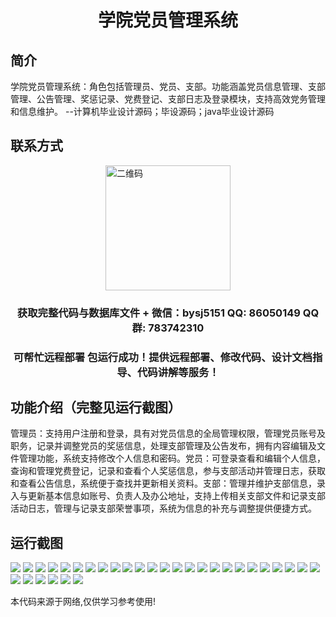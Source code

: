 <p><h1 align="center">学院党员管理系统</h1></p>

## 简介
学院党员管理系统：角色包括管理员、党员、支部。功能涵盖党员信息管理、支部管理、公告管理、奖惩记录、党费登记、支部日志及登录模块，支持高效党务管理和信息维护。    --计算机毕业设计源码；毕设源码；java毕业设计源码


## 联系方式
<img src="https://bs-1329754181.cos.ap-shanghai.myqcloud.com/wx.jpg" alt="二维码" style="display: block; margin: 0 auto;" width="200px">
<p><h3 align="center">获取完整代码与数据库文件 + 微信：bysj5151 QQ: 86050149 QQ群: 783742310</h3></p>
<p><h3 align="center">可帮忙远程部署 包运行成功！提供远程部署、修改代码、设计文档指导、代码讲解等服务！</h3></p>

## 功能介绍（完整见运行截图）
管理员：支持用户注册和登录，具有对党员信息的全局管理权限，管理党员账号及职务，记录并调整党员的奖惩信息，处理支部管理及公告发布，拥有内容编辑及文件管理功能，系统支持修改个人信息和密码。党员：可登录查看和编辑个人信息，查询和管理党费登记，记录和查看个人奖惩信息，参与支部活动并管理日志，获取和查看公告信息，系统便于查找并更新相关资料。支部：管理并维护支部信息，录入与更新基本信息如账号、负责人及办公地址，支持上传相关支部文件和记录支部活动日志，管理与记录支部荣誉事项，系统为信息的补充与调整提供便捷方式。


## 运行截图
![](https://bs-1329754181.cos.ap-shanghai.myqcloud.com/ssm/PartyMemberManagementSystem/img/001.jpg)
![](https://bs-1329754181.cos.ap-shanghai.myqcloud.com/ssm/PartyMemberManagementSystem/img/002.jpg)
![](https://bs-1329754181.cos.ap-shanghai.myqcloud.com/ssm/PartyMemberManagementSystem/img/003.jpg)
![](https://bs-1329754181.cos.ap-shanghai.myqcloud.com/ssm/PartyMemberManagementSystem/img/004.jpg)
![](https://bs-1329754181.cos.ap-shanghai.myqcloud.com/ssm/PartyMemberManagementSystem/img/005.jpg)
![](https://bs-1329754181.cos.ap-shanghai.myqcloud.com/ssm/PartyMemberManagementSystem/img/006.jpg)
![](https://bs-1329754181.cos.ap-shanghai.myqcloud.com/ssm/PartyMemberManagementSystem/img/007.jpg)
![](https://bs-1329754181.cos.ap-shanghai.myqcloud.com/ssm/PartyMemberManagementSystem/img/008.jpg)
![](https://bs-1329754181.cos.ap-shanghai.myqcloud.com/ssm/PartyMemberManagementSystem/img/009.jpg)
![](https://bs-1329754181.cos.ap-shanghai.myqcloud.com/ssm/PartyMemberManagementSystem/img/010.jpg)
![](https://bs-1329754181.cos.ap-shanghai.myqcloud.com/ssm/PartyMemberManagementSystem/img/011.jpg)
![](https://bs-1329754181.cos.ap-shanghai.myqcloud.com/ssm/PartyMemberManagementSystem/img/012.jpg)
![](https://bs-1329754181.cos.ap-shanghai.myqcloud.com/ssm/PartyMemberManagementSystem/img/013.jpg)
![](https://bs-1329754181.cos.ap-shanghai.myqcloud.com/ssm/PartyMemberManagementSystem/img/014.jpg)
![](https://bs-1329754181.cos.ap-shanghai.myqcloud.com/ssm/PartyMemberManagementSystem/img/015.jpg)
![](https://bs-1329754181.cos.ap-shanghai.myqcloud.com/ssm/PartyMemberManagementSystem/img/016.jpg)
![](https://bs-1329754181.cos.ap-shanghai.myqcloud.com/ssm/PartyMemberManagementSystem/img/017.jpg)
![](https://bs-1329754181.cos.ap-shanghai.myqcloud.com/ssm/PartyMemberManagementSystem/img/018.jpg)
![](https://bs-1329754181.cos.ap-shanghai.myqcloud.com/ssm/PartyMemberManagementSystem/img/019.jpg)
![](https://bs-1329754181.cos.ap-shanghai.myqcloud.com/ssm/PartyMemberManagementSystem/img/020.jpg)
![](https://bs-1329754181.cos.ap-shanghai.myqcloud.com/ssm/PartyMemberManagementSystem/img/021.jpg)
![](https://bs-1329754181.cos.ap-shanghai.myqcloud.com/ssm/PartyMemberManagementSystem/img/022.jpg)
![](https://bs-1329754181.cos.ap-shanghai.myqcloud.com/ssm/PartyMemberManagementSystem/img/023.jpg)
![](https://bs-1329754181.cos.ap-shanghai.myqcloud.com/ssm/PartyMemberManagementSystem/img/024.jpg)
![](https://bs-1329754181.cos.ap-shanghai.myqcloud.com/ssm/PartyMemberManagementSystem/img/025.jpg)
![](https://bs-1329754181.cos.ap-shanghai.myqcloud.com/ssm/PartyMemberManagementSystem/img/026.jpg)
![](https://bs-1329754181.cos.ap-shanghai.myqcloud.com/ssm/PartyMemberManagementSystem/img/027.jpg)
![](https://bs-1329754181.cos.ap-shanghai.myqcloud.com/ssm/PartyMemberManagementSystem/img/028.jpg)
![](https://bs-1329754181.cos.ap-shanghai.myqcloud.com/ssm/PartyMemberManagementSystem/img/029.jpg)
![](https://bs-1329754181.cos.ap-shanghai.myqcloud.com/ssm/PartyMemberManagementSystem/img/030.jpg)
![](https://bs-1329754181.cos.ap-shanghai.myqcloud.com/ssm/PartyMemberManagementSystem/img/031.jpg)

<p>本代码来源于网络,仅供学习参考使用!</p>
